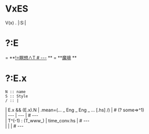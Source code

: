
# VxES
V(x) . |:S:|

# ?:E
= **[!=瞑想∧T # ---](http://ikemaki.hatenablog.com/entry/2017/09/03/235038) **
= **[魔境](http://ikemaki.hatenablog.com/entry/2017/09/03/235038) **

# ?:E.x
```
N :: name
S :: Style
/ :: |
```

| E.x && (E.x).N | .mean=(... _ Eng  _ Eng _ ... [.hs] /) | # (? some=>^1)  
| ---            | ---      | # ---  
| T^(-1) : (T_www_)      | time_conv.hs | # ---  
| | | # ---  
